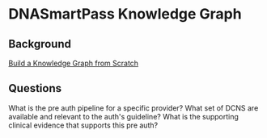 # DNASmartPass Knowledge Graph

## Background 

[Build a Knowledge Graph from Scratch](https://neo4j.com/blog/build-knowledge-graph-from-scratch-even-if-youre-not-full-blown-developer)

## Questions 

What is the pre auth pipeline for a specific provider?
What set of DCNS are available and relevant to the auth's guideline?
What is the supporting clinical evidence that supports this pre auth? 

